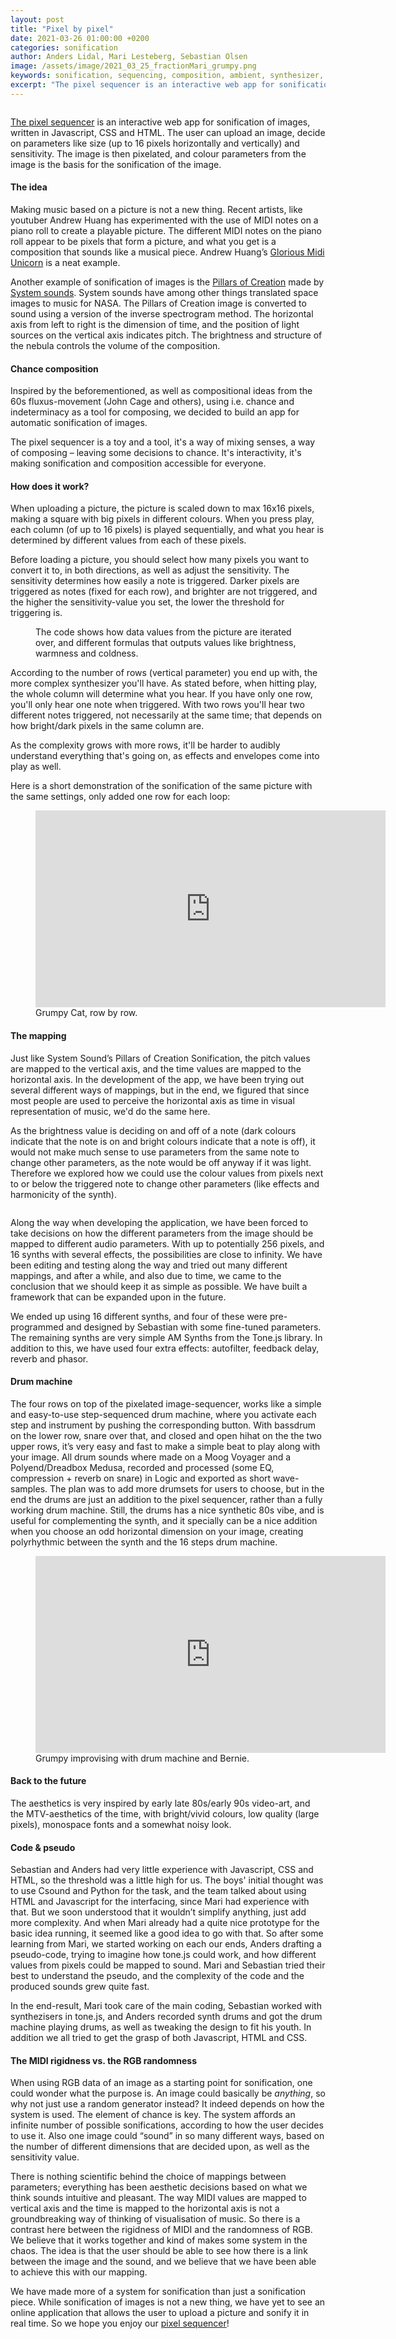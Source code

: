 ```yaml
---
layout: post
title: "Pixel by pixel"
date: 2021-03-26 01:00:00 +0200
categories: sonification
author: Anders Lidal, Mari Lesteberg, Sebastian Olsen
image: /assets/image/2021_03_25_fractionMari_grumpy.png
keywords: sonification, sequencing, composition, ambient, synthesizer, i ching, fluxus, midi art, dada
excerpt: "The pixel sequencer is an interactive web app for sonification of images. Get online, upload your favorite picture, sit back and listen to it."
---
```


<figure style="float: auto">
   <img src="/assets/image/2021_03_25_fractionMari_grumpy.png" alt="" title="" width="auto"/> <figcaption></figcaption>
</figure>


[The pixel sequencer](https://limesack.github.io/MCT4046/Javascript/index_draft8.html) is an interactive web app for sonification of images, written in Javascript, CSS and HTML. The user can upload an image, decide on parameters like size (up to 16 pixels horizontally and vertically) and sensitivity. The image is then pixelated, and colour parameters from the image is the basis for the sonification of the image.

#### The idea
Making music based on a picture is not a new thing. Recent artists, like youtuber Andrew Huang has experimented with the use of MIDI notes on a piano roll to create a playable picture. The different MIDI notes on the piano roll appear to be pixels that form a picture, and what you get is a composition that sounds like a musical piece. Andrew Huang’s [Glorious Midi Unicorn](https://www.youtube.com/watch?v=i3tiuGVDDkk&t=4s) is a neat example.


Another example of sonification of images is the [Pillars of Creation](https://www.youtube.com/watch?v=-8qdJsLqR7w) made by  [System sounds](https://www.system-sounds.com/). System sounds have among other things translated space images to music for NASA.
The Pillars of Creation image is converted to sound using a version of the inverse spectrogram method. The horizontal axis from left to right is the dimension of time, and the position of light sources on the vertical axis indicates pitch. The brightness and structure of the nebula controls the volume of the composition.

#### Chance composition
Inspired by the beforementioned, as well as compositional ideas from the 60s fluxus-movement (John Cage and others), using i.e. chance and indeterminacy as a tool for composing, we decided to build an app for automatic sonification of images.

The pixel sequencer is a toy and a tool, it's a way of mixing senses, a way of composing – leaving some decisions to chance. It's interactivity, it's making sonification and composition accessible for everyone.


#### How does it work?
When uploading a picture, the picture is scaled down to max 16x16 pixels, making a square with big pixels in different colours. When you press play, each column (of up to 16 pixels) is played sequentially, and what you hear is determined by different values from each of these pixels.


Before loading a picture, you should select how many pixels you want to convert it to, in both directions, as well as adjust the sensitivity. The sensitivity determines how easily a note is triggered. Darker pixels are triggered as notes (fixed for each row), and brighter are not triggered, and the higher the sensitivity-value you set, the lower the threshold for triggering is.


<figure style="float: auto">
   <img src="/assets/image/2021_03_25_fractionMari_iterations.png" alt="" title="" width="auto"/> <figcaption>The code shows how data values from the picture are iterated over, and different formulas that outputs values like brightness, warmness and coldness.</figcaption>
</figure>


According to the number of rows (vertical parameter) you end up with, the more complex synthesizer you'll have. As stated before, when hitting play, the whole column will determine what you hear. If you have only one row, you'll only hear one note when triggered. With two rows you'll hear two different notes triggered, not necessarily at the same time; that depends on how bright/dark pixels in the same column are.

As the complexity grows with more rows, it'll be harder to audibly understand everything that's going on, as effects and envelopes come into play as well.

Here is a short demonstration of the sonification of the same picture with the same settings, only added one row for each loop:

<figure style="float: none">
<iframe width="560" height="315" src="https://www.youtube.com/embed/MFx9A2qrhf8" title="YouTube video player" frameborder="0" allow="accelerometer; autoplay; clipboard-write; encrypted-media; gyroscope; picture-in-picture" allowfullscreen></iframe>

<figcaption>Grumpy Cat, row by row.</figcaption>
</figure>


#### The mapping

Just like System Sound’s Pillars of Creation Sonification, the pitch values are mapped to the vertical axis, and the time values are mapped to the horizontal axis. In the development of the app, we have been trying out several different ways of mappings, but in the end, we figured that since most people are used to perceive the horizontal axis as time in visual representation of music, we'd do the same here.

As the brightness value is deciding on and off of a note (dark colours indicate that the note is on and bright colours indicate that a note is off), it would not make much sense to use parameters from the same note to change other parameters, as the note would be off anyway if it was light. Therefore we explored how we could use the colour values from pixels next to or below the triggered note to change other parameters (like effects and harmonicity of the synth).

<figure style="float: auto">
   <img src="/assets/image/2021_03_25_fractionMari_grumpyMappings.png" alt="" title="" width="auto"/> <figcaption></figcaption>
</figure>


Along the way when developing the application, we have been forced to take decisions on how the different parameters from the image should be mapped to different audio parameters. With up to potentially 256 pixels, and 16 synths with several effects, the possibilities are close to infinity. We have been editing and testing along the way and tried out many different mappings, and after a while, and also due to time, we came to the conclusion that we should keep it as simple as possible. We have built a framework that can be expanded upon in the future.

We ended up using 16 different synths, and four of these were pre-programmed and designed by Sebastian with some fine-tuned parameters. The remaining synths are very simple AM Synths from the Tone.js library. In addition to this, we have used four extra effects: autofilter, feedback delay, reverb and phasor.



#### Drum machine
The four rows on top of the pixelated image-sequencer, works like a simple and easy-to-use step-sequenced drum machine, where you activate each step and instrument by pushing the corresponding button.
With bassdrum on the lower row, snare over that, and closed and open hihat on the the two upper rows, it’s very easy and fast to make a simple beat to play along with your image.
All drum sounds where made on a Moog Voyager and a Polyend/Dreadbox Medusa, recorded and processed (some EQ, compression + reverb on snare) in Logic and exported as short wave-samples.
The plan was to add more drumsets for users to choose, but in the end the drums are just an addition to the pixel sequencer, rather than a fully working drum machine.
Still, the drums has a nice synthetic 80s vibe, and is useful for complementing the synth, and it specially can be a nice addition when you choose an odd horizontal dimension on your image, creating polyrhythmic between the synth and the 16 steps drum machine.


<figure style="float: none">
<iframe width="560" height="315" src="https://www.youtube.com/embed/_2lmG21zBnI" title="YouTube video player" frameborder="0" allow="accelerometer; autoplay; clipboard-write; encrypted-media; gyroscope; picture-in-picture" allowfullscreen>
</iframe>

<figcaption>Grumpy improvising with drum machine and Bernie.</figcaption>
</figure>

#### Back to the future
The aesthetics is very inspired by early late 80s/early 90s video-art, and the MTV-aesthetics of the time, with bright/vivid colours, low quality (large pixels), monospace fonts and a somewhat noisy look.


#### Code & pseudo
Sebastian and Anders had very little experience with Javascript, CSS and HTML, so the threshold was a little high for us. The boys' initial thought was to use Csound and Python for the task, and the team talked about using HTML and Javascript for the interfacing, since Mari had experience with that. But we soon understood that it wouldn’t simplify anything, just add more complexity. And when Mari already had a quite nice prototype for the basic idea running, it seemed like a good idea to go with that.
So after some learning from Mari, we started working on each our ends, Anders drafting a pseudo-code, trying to imagine how tone.js could work, and how different values from pixels could be mapped to sound. Mari and Sebastian tried their best to understand the pseudo, and the complexity of the code and the produced sounds grew quite fast.

In the end-result, Mari took care of the main coding, Sebastian worked with synthezisers in tone.js, and Anders recorded synth drums and got the drum machine playing drums, as well as tweaking the design to fit his youth. In addition we all tried to get the grasp of both Javascript, HTML and CSS.

#### The MIDI rigidness vs. the RGB randomness

When using RGB data of an image as a starting point for sonification, one could wonder what the purpose is. An image could basically be *anything*, so why not just use a random generator instead? It indeed depends on how the system is used. The element of chance is key. The system affords an infinite number of possible sonifications, according to how the user decides to use it. Also one image could “sound” in so many different ways, based on the number of different dimensions that are decided upon, as well as the sensitivity value.

There is nothing scientific behind the choice of mappings between parameters; everything has been aesthetic decisions based on what we think sounds intuitive and pleasant. The way MIDI values are mapped to vertical axis and the time is mapped to the horizontal axis is not a groundbreaking way of thinking of visualisation of music. So there is a contrast here between the rigidness of MIDI and the randomness of RGB. We believe that it works together and kind of makes some system in the chaos. The idea is that the user should be able to see how there is a link between the image and the sound, and we believe that we have been able to achieve this with our mapping.

We have made more of a system for sonification than just a sonification piece. While sonification of images is not a new thing, we have yet to see an online application that allows the user to upload a picture and sonify it in real time. So we hope you enjoy our [pixel sequencer](https://limesack.github.io/MCT4046/Javascript/index_draft8.html)!
